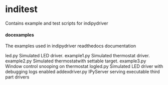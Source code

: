 # inditest
Contains example and test scripts for indipydriver

#### docexamples
The examples used in indipydriver readthedocs documentation

led.py Simulated LED driver.
example1.py Simulated thermostat driver.
example2.py Simulated thermostatwith settable target.
example3.py Window control snooping on thermostat
logled.py Simulated LED driver with debugging logs enabled
addexdriver.py IPyServer serving executable third part drivers
